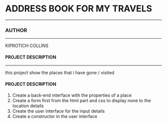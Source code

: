 # ADDRESS BOOK FOR MY TRAVELS
---
### AUTHOR
---
KIPROTICH COLLINS
#### PROJECT DESCRIPTION
---
this project show the places that i  have gone / visited
#### PROJECT DESCRIPTION
1. Create a back-end interface with the properties of a place
2. Create a form first from the html part and css to display none to the location details
3. Create the user interface for the input details
4. Create a constructor in the user interface
